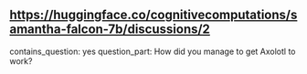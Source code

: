 ## https://huggingface.co/cognitivecomputations/samantha-falcon-7b/discussions/2

contains_question: yes
question_part: How did you manage to get Axolotl to work?